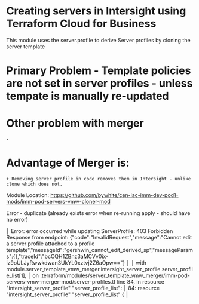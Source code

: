 
# Creating servers in Intersight using Terraform Cloud for Business

This module uses the server.profile to derive Server profiles by cloning the server template
# Primary Problem - Template policies are not set in server profiles - unless tempate is manually re-updated
# Other problem with merger 
    - 
#  Advantage of Merger is:
    + Removing server profile in code removes them in Intersight - unlike clone which does not.

Module Location:
https://github.com/bywhite/cen-iac-imm-dev-pod1-mods/imm-pod-servers-vmw-cloner-mod




Error - duplicate (already exists error when re-running apply - should have no error)


│ Error: error occurred while updating ServerProfile: 403 Forbidden Response from endpoint: {"code":"InvalidRequest","message":"Cannot edit a server profile attached to a profile template","messageId":"gershwin_cannot_edit_derived_sp","messageParams":{},"traceId":"bcCQH1ZBnz3aMCVv0ix-iz9oULJyRwwkdwan3UkYL0xztvj2Z6aOpw=="}
│ 
│   with module.server_template_vmw_merger.intersight_server_profile.server_profile_list[1],
│   on .terraform/modules/server_template_vmw_merger/imm-pod-servers-vmw-merger-mod/server-profiles.tf line 84, in resource "intersight_server_profile" "server_profile_list":
│   84: resource "intersight_server_profile" "server_profile_list" {
│ 